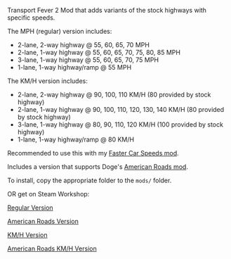 Transport Fever 2 Mod that adds variants of the stock highways with specific speeds.

The MPH (regular) version includes:
* 2-lane, 2-way highway @ 55, 60, 65, 70 MPH
* 2-lane, 1-way highway @ 55, 60, 65, 70, 75, 80, 85 MPH
* 3-lane, 1-way highway @ 55, 60, 65, 70, 75 MPH
* 1-lane, 1-way highway/ramp @ 55 MPH

The KM/H version includes:
* 2-lane, 2-way highway @ 90, 100, 110 KM/H (80 provided by stock highway)
* 2-lane, 1-way highway @ 90, 100, 110, 120, 130, 140 KM/H (80 provided by stock highway)
* 3-lane, 1-way highway @ 80, 90, 110, 120 KM/H (100 provided by stock highway)
* 1-lane, 1-way highway/ramp @ 80 KM/H

Recommended to use this with my [Faster Car Speeds mod](https://github.com/ThePotatoGuy/transf2-faster-car-speeds).

Includes a version that supports Doge's [American Roads mod](https://steamcommunity.com/workshop/filedetails/?id=1938493177).

To install, copy the appropriate folder to the `mods/` folder.

OR get on Steam Workshop:

[Regular Version](https://steamcommunity.com/sharedfiles/filedetails/?id=1960510428)

[American Roads Version](https://steamcommunity.com/sharedfiles/filedetails/?id=1960510592)

[KM/H Version](https://steamcommunity.com/sharedfiles/filedetails/?id=1963115401)

[American Roads KM/H Version](https://steamcommunity.com/sharedfiles/filedetails/?id=1973744473)

